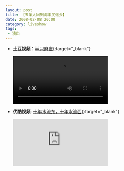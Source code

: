 ```yaml
---
layout: post
title: 【五条人回到海丰民谣会】
date: 2008-02-08 20:00
category: liveshow
tags:
 - 演出
---
```

* **土豆视频**：[半只麻雀](https://compaign.tudou.com/v/XMTc5MTY4NjMzMg==){:target="_blank"}
  
  <div class="iframe-container"><video controls webkit-playsinline="true" playsinline="" class="responsive-iframe"  poster="" x5-video-player-type="h5" x5-video-player-fullscreen="false" src="http://ykugc.cp31.ott.cibntv.net/65729C6049E4B71F809F65CBA/030020010058805452F99100000001D81AA48E-87C0-45B9-2283-3DEB5763EAD1.mp4?ccode=0505&amp;duration=141&amp;expire=18000&amp;psid=8559a2e64bb948d421c285830d6b067943881&amp;ups_client_netip=78244b54&amp;ups_ts=1606995938&amp;ups_userid=&amp;utid=z2LLF%2Bo6mwcCAXnMEvkbC32i&amp;vid=XMTc5MTY4NjMzMg&amp;vkey=B772661e8a05b3221b7889485b7331552&amp;eo=0&amp;t=42c83ea059993d&amp;rid=2000000096EC0B21E11099D60100C609CA9808C102000000&amp;bc=2&amp;dre=u21&amp;si=42&amp;dst=1"></video></div>

* **优酷视频**: [十年水流东，十年水流西](https://v.youku.com/v_show/id_XMTA3NjQwMDE2.html){:target="_blank"}

  <div class="iframe-container"><iframe class="responsive-iframe" src='https://player.youku.com/embed/XMTA3NjQwMDE2' frameborder="no" allowfullscreen="true"></iframe></div>
